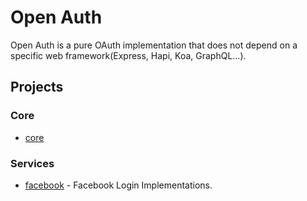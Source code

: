 # Open Auth

Open Auth is a pure OAuth implementation that does not depend on a specific web framework(Express, Hapi, Koa, GraphQL...).

## Projects

### Core

- [core](./packages/core)


### Services

- [facebook](./packages/facebook) - Facebook Login Implementations.
